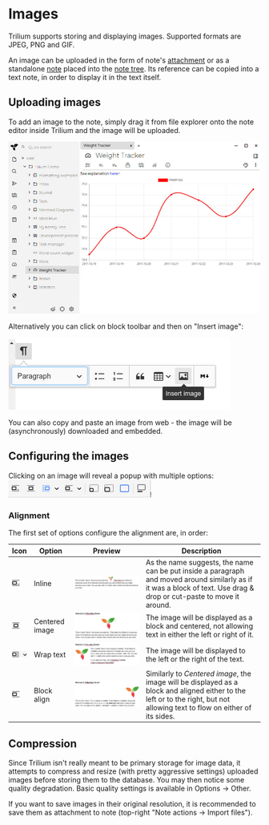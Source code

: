 # Images
Trilium supports storing and displaying images. Supported formats are JPEG, PNG and GIF.

An image can be uploaded in the form of note's [attachment](../../Basic%20Concepts/Note/Attachments.md) or as a standalone [note](../../Basic%20Concepts/Navigation/Tree%20Concepts.md) placed into the [note tree](../../Basic%20Concepts/Navigation/Tree%20Concepts.md). Its reference can be copied into a text note, in order to display it in the text itself.

## Uploading images

To add an image to the note, simply drag it from file explorer onto the note editor inside Trilium and the image will be uploaded.

![](8_Images_image.png)

Alternatively you can click on block toolbar and then on "Insert image":

![](6_Images_image.png)

You can also copy and paste an image from web - the image will be (asynchronously) downloaded and embedded.

## Configuring the images

Clicking on an image will reveal a popup with multiple options:  
![](9_Images_image.png)

### Alignment

The first set of options configure the alignment are, in order:

| Icon | Option | Preview | Description |
| --- | --- | --- | --- |
| ![](5_Images_image.png) | Inline | ![](1_Images_image.png) | As the name suggests, the name can be put inside a paragraph and moved around similarly as if it was a block of text. Use drag & drop or cut-paste to move it around. |
| ![](10_Images_image.png) | Centered image | ![](2_Images_image.png) | The image will be displayed as a block and centered, not allowing text in either the left or right of it. |
| ![](4_Images_image.png) | Wrap text | ![](7_Images_image.png) | The image will be displayed to the left or the right of the text. |
| ![](Images_image.png) | Block align | ![](3_Images_image.png) | Similarly to _Centered image_, the image will be displayed as a block and aligned either to the left or to the right, but not allowing text to flow on either of its sides. |

## Compression

Since Trilium isn't really meant to be primary storage for image data, it attempts to compress and resize (with pretty aggressive settings) uploaded images before storing them to the database. You may then notice some quality degradation. Basic quality settings is available in Options -> Other.

If you want to save images in their original resolution, it is recommended to save them as attachment to note (top-right "Note actions -> Import files").